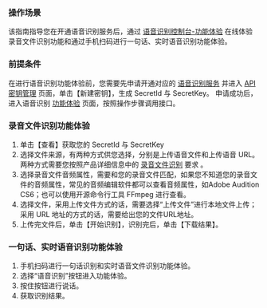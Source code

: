 
### 操作场景
该指南指导您在开通语音识别服务后，通过 [语音识别控制台-功能体验](https://cloud.tencent.com/login?s_url=https%3A%2F%2Fconsole.cloud.tencent.com%2Fasr%2Fdemonstrate) 在线体验录音文件识别功能和通过手机扫码进行一句话、实时语音识别功能体验。

### 前提条件

在进行语音识别功能体验前，您需要先申请开通对应的 [语音识别服务](https://cloud.tencent.com/login?s_url=https%3A%2F%2Fconsole.cloud.tencent.com%2Fasr) 并进入 [API 密钥管理](https://cloud.tencent.com/login?s_url=https%3A%2F%2Fconsole.cloud.tencent.com%2Fcam%2Fcapi) 页面，单击【新建密钥】，生成 SecretId 与 SecretKey。
申请成功后，进入语音识别 [功能体验](https://cloud.tencent.com/login?s_url=https%3A%2F%2Fconsole.cloud.tencent.com%2Fasr%2Fdemonstrate) 页面，按照操作步骤调用接口。

### 录音文件识别功能体验
1. 单击【查看】获取您的 SecretId 与 SecretKey
2. 选择文件来源，有两种方式供您选择，分别是上传语音文件和上传语音 URL。两种方式需要您按照产品详细信息中的 [录音文件识别](https://cloud.tencent.com/product/asr/details) 要求 。
3. 选择录音文件音频属性，需要和您的录音文件匹配，如果您不知道您的录音文件的音频属性，常见的音频编辑软件都可以查看音频属性，如Adobe Audition CS6；也可以使用开源命令行工具 FFmpeg 进行查看。
4. 选择文件，采用上传文件方式的话，需要选择“上传文件”进行本地文件上传；采用 URL 地址的方式的话，需要给出您的文件URL地址。
5. 上传完文件后，单击【开始识别】，识别完后，单击【下载结果】。

### 一句话、实时语音识别功能体验
1. 手机扫码进行一句话识别和实时语音文件识别功能体验。
2. 选择“语音识别”按钮进入功能体验。
3. 按住按钮进行说话。
4. 获取识别结果。
